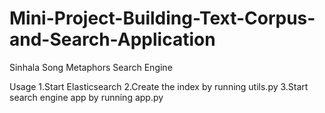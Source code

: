 # Mini-Project-Building-Text-Corpus-and-Search-Application
Sinhala Song Metaphors Search Engine

Usage
1.Start Elasticsearch
2.Create the index by running utils.py
3.Start search engine app by running app.py
